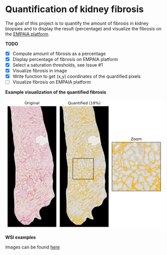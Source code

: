 # Quantification of kidney fibrosis

The goal of this project is to quantify the amount of fibrosis in kidney biopsies and to display the result (percentage) and visualize the fibrosis on the [EMPAIA platform](https://www.empaia.org/en). 

**TODO**
- [x] Compute amount of fibrosis as a percentage
- [x] Display percentage of fibrosis on EMPAIA platform 
- [x] Select a saturation thresholds, see Issue #1
- [x] Visualize fibrosis in image
- [x] Write function to get (x,y) coordinates of the quantified pixels
- [ ] Visualize fibrosis on EMPAIA platform 

**Example visualization of the quantified fibrosis**

<img src="quantification_example.png" width="500"/>

**WSI examples**

Images can be found [here](https://1drv.ms/f/s!AhNRStGceBGkic41KBJ1qpv63QOHZQ?e=dml31P)
